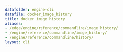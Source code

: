 ```yaml
---
datafolder: engine-cli
datafile: docker_image_history
title: docker image history
aliases:
- /edge/engine/reference/commandline/image_history/
- /engine/reference/commandline/image_history/
- /engine/reference/commandline/history/
layout: cli
---
```


<!--
此页面是根据 Docker 源代码自动生成的。如果您想建议更改此处显示的文本，请在 GitHub 上的源代码仓库中打开一个工单或拉取请求：

https://github.com/docker/cli
-->
